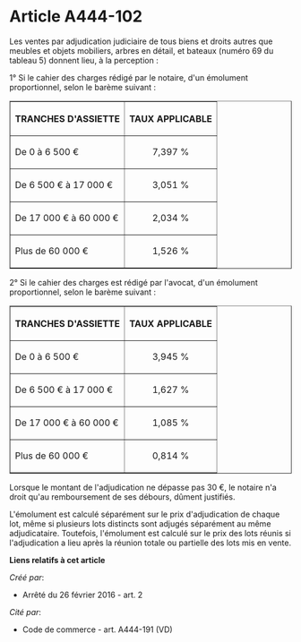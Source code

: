 # Article A444-102

Les ventes par adjudication judiciaire de tous biens et droits autres que meubles et objets mobiliers, arbres en détail, et
bateaux (numéro 69 du tableau 5) donnent lieu, à la perception : 

1° Si le cahier des charges rédigé par le notaire, d'un émolument proportionnel, selon le barème suivant : 

<table border="1">
  <tbody>
    <tr>
      <th>

TRANCHES D'ASSIETTE 

</th>
      <th>

TAUX APPLICABLE 

</th>
    </tr>
    <tr>
      <td valign="middle" align="left">

De 0 à 6 500 € 

</td>
      <td valign="middle" align="center">

7,397 % 

</td>
    </tr>
    <tr>
      <td valign="middle" align="left">

De 6 500 € à 17 000 € 

</td>
      <td align="center" valign="middle">

3,051 % 

</td>
    </tr>
    <tr>
      <td valign="middle" align="left">

De 17 000 € à 60 000 € 

</td>
      <td align="center" valign="middle">

2,034 % 

</td>
    </tr>
    <tr>
      <td align="left" valign="middle">

Plus de 60 000 € 

</td>
      <td valign="middle" align="center">

1,526 % 

</td>
    </tr>
  </tbody>
</table>

2° Si le cahier des charges est rédigé par l'avocat, d'un émolument proportionnel, selon le barème suivant : 

<table border="1">
  <tbody>
    <tr>
      <th>

TRANCHES D'ASSIETTE 

</th>
      <th>

TAUX APPLICABLE 

</th>
    </tr>
    <tr>
      <td align="left" valign="middle">

De 0 à 6 500 € 

</td>
      <td valign="middle" align="center">

3,945 % 

</td>
    </tr>
    <tr>
      <td valign="middle" align="left">

De 6 500 € à 17 000 € 

</td>
      <td align="center" valign="middle">

1,627 % 

</td>
    </tr>
    <tr>
      <td valign="middle" align="left">

De 17 000 € à 60 000 € 

</td>
      <td align="center" valign="middle">

1,085 % 

</td>
    </tr>
    <tr>
      <td align="left" valign="middle">

Plus de 60 000 € 

</td>
      <td align="center" valign="middle">

0,814 % 

</td>
    </tr>
  </tbody>
</table>

Lorsque le montant de l'adjudication ne dépasse pas 30 €, le notaire n'a droit qu'au remboursement de ses débours, dûment
justifiés. 

L'émolument est calculé séparément sur le prix d'adjudication de chaque lot, même si plusieurs lots distincts sont adjugés
séparément au même adjudicataire. Toutefois, l'émolument est calculé sur le prix des lots réunis si l'adjudication a lieu
après la réunion totale ou partielle des lots mis en vente.

**Liens relatifs à cet article**

_Créé par_:

  - Arrêté du 26 février 2016 - art. 2

_Cité par_:

  - Code de commerce - art. A444-191 (VD)
